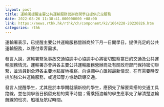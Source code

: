 ```yaml
---
layout: post
title: 運輸署提醒主要公共運輸服務營辦商開學日提供充足服務
date: 2022-08-26 11:38:41.000000000 +08:00
link: https://news.rthk.hk/rthk/ch/component/k2/1664228-20220826.htm
categories: rthk
---
```


運輸署表示，已提醒主要公共運輸服務營辦商於下月一日開學日，提供充足的公共運輸服務，以應付乘客需求。
 
發言人說，運輸署緊急事故交通協調中心協調中心將密切監察當日的交通及公共運輸服務情況。運輸署亦會與各主要公共運輸服務營辦商及有關政府部門保持密切聯繫，並派員到全港各主要地點實地視察，向協調中心匯報最新情況，在有需要時安排加強公共運輸服務，或通知警方協助疏導交通。
 
發言人提醒學生，尤其是於本學期就讀新校的學生，應預先了解要乘搭的交通工具路線，並在開學首日預留充裕的乘車時間；需乘搭渡輪的學生應事先了解清楚渡輪航線的班次、船種及航程時間。
